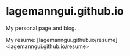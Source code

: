 # lagemanngui.github.io
My personal page and blog.

My resume: [lagemanngui.github.io/resume]<lagemanngui.github.io/resume>
